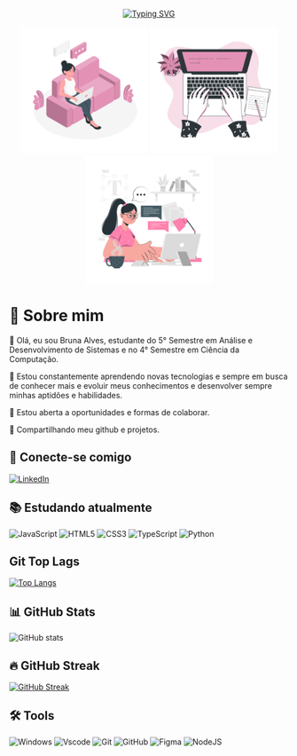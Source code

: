 <div align="center">

[![Typing SVG](https://readme-typing-svg.demolab.com?font=Borel&size=32&pause=1000&color=F787E2&width=435&lines=Bem-vindo+ao+meu+Github)](https://git.io/typing-svg)
<div align="center">


<img src="assets\Typing-amico.png" alt="Typing amico" min-width="200px" max-width="200px" width="230px" >
<img src="assets\Typing-bro.png" alt="Typing bro" min-width="200px" max-width="200px" width="230px" >
<img src="assets\Typing-cuate.png" alt="Typing cuate" min-width="200px" max-width="200px" width="230px" >
</div>


<div align="left">

# 🦦 Sobre mim

👾 Olá, eu sou Bruna Alves, estudante do 5° Semestre em Análise e Desenvolvimento de Sistemas e no 4° Semestre em Ciência da Computação.

🌱 Estou constantemente aprendendo novas tecnologias e sempre em busca de conhecer mais e evoluir meus conhecimentos e desenvolver sempre minhas aptidões e habilidades.

💼 Estou aberta a oportunidades e formas de colaborar.

🚀 Compartilhando meu github e projetos.

## 👋 Conecte-se comigo
[![LinkedIn](https://img.shields.io/badge/LinkedIn-0077B5?style=for-the-badge&logo=linkedin&logoColor=white)]((https://www.linkedin.com/in/bruna-alves-de-paula-25b198210/))

## 📚 Estudando atualmente
![JavaScript](https://img.shields.io/badge/JavaScript-F7DF1E?style=for-the-badge&logo=javascript&logoColor=black) 
![HTML5](https://img.shields.io/badge/HTML5-E34F26?style=for-the-badge&logo=html5&logoColor=white) 
![CSS3](https://img.shields.io/badge/CSS3-1572B6?style=for-the-badge&logo=css3&logoColor=white) 
![TypeScript](https://img.shields.io/badge/TypeScript-3178C6?style=for-the-badge&logo=typescript&logoColor=white)
![Python](https://img.shields.io/badge/python-3670A0?style=for-the-badge&logo=python&logoColor=ffdd5)


## Git Top Lags

[![Top Langs](https://github-readme-stats.vercel.app/api/top-langs/?username=moreandmorebr394&layout=compact)](https://github.com/anuraghazra/github-readme-stats)

## 📊 GitHub Stats

![GitHub stats](https://github-readme-stats.vercel.app/api?username=moreandmorebr394&theme=synthwave&show_icons=true&hide_border=true&count_private=false)


## 🔥 GitHub Streak

[![GitHub Streak](https://streak-stats.demolab.com?user=moreandmorebr394&theme=synthwave)](https://git.io/streak-stats)

## 🛠️ Tools

![Windows](https://img.shields.io/badge/Windows-000?style=for-the-badge&logo=windows&logoColor=2CA5E0)
![Vscode](https://img.shields.io/badge/Vscode-007ACC?style=for-the-badge&logo=visual-studio-code&logoColor=white) 
![Git](https://img.shields.io/badge/GIT-E44C30?style=for-the-badge&logo=git&logoColor=white) 
![GitHub](https://img.shields.io/badge/-GitHub-181717?style=for-the-badge&logo=github)
![Figma](https://img.shields.io/badge/Figma-696969?style=for-the-badge&logo=figma&logoColor=figma)
![NodeJS](https://img.shields.io/badge/node.js-6DA55F?style=for-the-badge&logo=node.js&logoColor=white)
